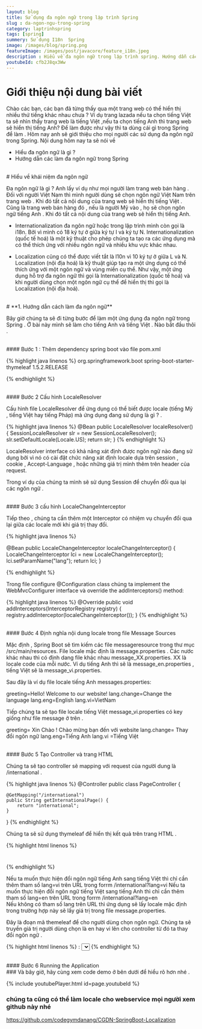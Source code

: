 ```yaml
---
layout: blog
title: Sử dụng đa ngôn ngữ trong lập trình Spring
slug : da-ngon-ngu-trong-spring
category: laptrinhspring
tags: [spring]
summery: Sử dụng I18n  Spring
image: /images/blog/spring.png
featureImage: /images/post/javacore/feature_i18n.jpeg
description : Hiểu về đa ngôn ngữ trong lập trình spring. Hướng dẫn cách cấu hình và đa ngôn ngữ trong lập trình spring.  
youtubeId: cfb2J8qx3Ww
---
```


# **Giới thiệu nội dung bài viết**

Chào các bạn, các bạn đã từng thấy qua một trang web có thể hiển thị nhiều thứ tiếng khác nhau chưa ? Ví dụ trang lazada nếu ta chọn tiếng Việt ta sẽ nhìn thấy
trang web là tiếng Việt ,nếu ta chọn tiếng Anh thì trang web sẽ hiển thị tiếng Anh? Để làm được như vậy thì ta dùng cái gì trong Spring để làm . Hôm nay anh sẽ giới thiệu
cho mọi người các sử dụng đa ngôn ngữ trong Spring. Nội dung hôm nay ta sẽ nói về

- Hiểu đa ngôn ngữ là gì ?
- Hướng dẫn các làm đa ngôn ngữ trong Spring

<br>
# Hiểu về khái niệm đa ngôn ngữ

Đa ngôn ngữ là gì ? Anh lấy ví dụ như mọi người làm trang web  bán hàng . Đối với người Việt Nam thì mình người dùng sẽ chọn ngôn ngữ Việt Nam trên trang web . Khi đó
tất cả nội dung của trang web sẽ hiển thị tiếng Việt . Cũng là trang web bán hàng đó , nếu là người Mỹ vào , họ sẽ chọn ngôn ngữ tiếng Anh .  Khi đó tất cả nội dung của
trang web sẽ hiển thị tiếng Anh.  

- Internationalization đa ngôn ngữ hoặc trong lập trình mình còn gọi là i18n. Bởi vì mình  có 18 ký tự ở giữa ký tự I và ký tự N.
Internationalization (quốc tế hoá) là một kỹ thuật cho phép chúng ta tạo ra các ứng dụng mà có thể thích ứng với nhiều ngôn ngữ và nhiều khu vực khác nhau.

- Localization cũng có thể được viết tắt là l10n vì 10 ký tự ở giữa L và N. Localization (nội địa hoá) là kỹ thuật giúp tạo ra một ứng dụng có thể thích ứng với một ngôn ngữ và vùng miền cụ thể.
Như vậy, một ứng dụng hỗ trợ đa ngôn ngữ thì gọi là Internationalization (quốc tế hoá) và khi người dùng chọn một ngôn ngữ cụ thể để hiển thị thì gọi là Localization (nội địa hoá).

<br>
# **1. Hướng dẫn cách làm đa ngôn ngữ**

Bây giờ chúng ta sẽ đi từng bước để làm một ứng dụng đa ngôn ngữ trong Spring . Ở bài này mình sẽ làm cho tiếng Anh và tiếng Việt .
Nào bắt đầu thôi .

<br>
#### Bước 1 : Thêm dependency spring boot vào file pom.xml

{% highlight java linenos %}
<dependency>
    <groupId>org.springframework.boot</groupId>
    <artifactId>spring-boot-starter-thymeleaf</artifactId>
    <version>1.5.2.RELEASE</version>
</dependency>

{% endhighlight %}

<br>
#### Bước 2 Cấu hình LocaleResolver

Cấu hình file  LocaleResolver để ứng dụng có thể biết được  locale (tiếng Mỹ , tiếng Việt hay tiếng Pháp) mà ứng dụng đang sử dụng là gì ? .

{% highlight java linenos %}
@Bean
public LocaleResolver localeResolver() {
    SessionLocaleResolver slr = new SessionLocaleResolver();
    slr.setDefaultLocale(Locale.US);
    return slr;
}
{% endhighlight %}

LocaleResolver interface có khả năng xát định được ngôn ngữ nào đang sử dụng bởi vì nó có cài đặt chức năng xát định locale
dựa trên session , cookie , Accept-Language , hoặc những giá trị mình thêm trên header của request.

Trong ví dụ của chúng ta mình sẽ sử dụng Session để chuyển đổi qua lại các ngôn ngữ .

<br>
#### Bước 3 cấu hình  LocaleChangeInterceptor

Tiếp theo , chúng ta cần thêm một Interceptor có nhiệm vụ chuyển đổi qua lại giữa các  locale mới khi giá trị thay đổi.

{% highlight java linenos %}

@Bean
public LocaleChangeInterceptor localeChangeInterceptor() {
    LocaleChangeInterceptor lci = new LocaleChangeInterceptor();
    lci.setParamName("lang");
    return lci;
}

{% endhighlight %}

Trong file configure  @Configuration class chúng ta  implement the WebMvcConfigurer interface và  override the addInterceptors() method:

{% highlight java linenos %}
@Override
public void addInterceptors(InterceptorRegistry registry) {
    registry.addInterceptor(localeChangeInterceptor());
}
{% endhighlight %}

<br>
#### Bước 4 Định nghĩa nội dung locale trong file  Message Sources

Mặc định , Spring Boot sẽ tìm kiếm các file messageresource trong thư mục /src/main/resources.
File locale mặc định là message.properties . Các nước khác nhau thì có định dang file khác nhau message_XX.properties. XX là locale code của mỗi nước.
Ví dụ tiếng Anh  thì sẽ là message_en.properties , tiếng Việt sẽ là message_vi.properties.

Sau đây là ví dụ file locale tiếng Anh  messages.properties:

greeting=Hello! Welcome to our website!
lang.change=Change the language
lang.eng=English
lang.vi=VietNam

Tiếp chúng ta sẽ tạo file locale tiếng Việt message_vi.properties có key giống như file message ở trên .

greeting= Xin Chào ! Chào mừng bạn đến với website
lang.change= Thay đổi ngôn ngữ
lang.eng=Tiếng Anh
lang.vi =Tiếng Việt

<br>
#### Bước 5 Tạo Controller và trang  HTML

Chúng ta sẽ tạo controller sẽ mapping với request của người dung là /international .

{% highlight java linenos %}
@Controller
public class PageController {

    @GetMapping("/international")
    public String getInternationalPage() {
        return "international";
    }
}
{% endhighlight %}

Chúng ta sẽ sử dụng thymeleaf để hiển thị kết quả trên trang HTML .

{% highlight html linenos %}
<h1 th:text="#{greeting}"></h1>
{% endhighlight %}

Nếu ta muốn thực hiện đổi ngôn ngữ tiếng Anh sang  tiếng Việt thì chỉ cần thêm tham số lang=vi  trên URL trong forrm /international?lang=vi
Nếu ta muốn thực hiện đổi ngôn ngữ tiếng Việt  sang  tiếng Anh thì chỉ cần thêm tham số lang=en   trên URL trong forrm /international?lang=en  
Nếu không có tham số lang trên URL thì ứng dụng sẽ lấy locale mặc định trong trường hợp này sẽ lấy giá trị trong file message.properties.

Đây là đoạn mã themeleaf để cho người dùng chọn ngôn ngữ. Chúng ta sẽ truyền giá trị người dùng chọn là en hay vi lên cho controller từ đó ta thay
đổi ngôn ngữ .

{% highlight html linenos %}
<span th:text="#{lang.change}"></span>:
<select id="locales">
    <option value=""></option>
    <option value="en" th:text="#{lang.eng}"></option>
    <option value="vi " th:text="#{lang.fr}"></option>
</select>
{% endhighlight %}

<br>
#### Bước 6  Running the Application

<br>
### Và bây giờ, hãy cùng xem code demo ở bên dưới để hiểu rõ hơn nhé .

{% include youtubePlayer.html id=page.youtubeId %}
<br>

### chúng ta cũng có thể làm locale cho webservice mọi người xem github này nhé
https://github.com/codegymdanang/CGDN-SpringBoot-Localization
